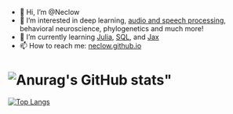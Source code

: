 - 👋 Hi, I’m @Neclow
- 👀 I’m interested in deep learning, [audio and speech processing](https://doi.org/10.1109/ICASSP43922.2022.9747348), behavioral neuroscience, phylogenetics and much more!
- 🌱 I’m currently learning [Julia](http://www.julialang.org), [SQL](https://www.postgresql.org/), and [Jax](https://github.com/google/jax)
- 📫 How to reach me: [neclow.github.io](https://neclow.github.io)

# ![Anurag's GitHub stats](https://github-readme-stats-git-masterrstaa-rickstaa.vercel.app/api?username=Neclow&count_private=true)"

[![Top Langs](https://github-readme-stats.vercel.app/api/top-langs/?username=Neclow&layout=compact&hide=m)](https://github.com/anuraghazra/github-readme-stats)

<!---
Neclow/Neclow is a ✨ special ✨ repository because its `README.md` (this file) appears on your GitHub profile.
You can click the Preview link to take a look at your changes.
--->
